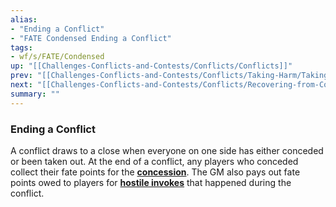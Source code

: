 ```yaml
---
alias:
- "Ending a Conflict"
- "FATE Condensed Ending a Conflict"
tags:
- wf/s/FATE/Condensed
up: "[[Challenges-Conflicts-and-Contests/Conflicts/Conflicts]]"
prev: "[[Challenges-Conflicts-and-Contests/Conflicts/Taking-Harm/Taking-Harm]]"
next: "[[Challenges-Conflicts-and-Contests/Conflicts/Recovering-from-Conflicts/Recovering-from-Conflicts]]"
summary: ""
---
```

### Ending a Conflict

A conflict draws to a close when everyone on one side has either conceded or been taken out. At the end of a conflict, any players who conceded collect their fate points for the **[concession](../Taking-Harm/Conceding.md)**. The GM also pays out fate points owed to players for **[hostile invokes](../../../Aspects-and-Fate-Points/What-Can-I-Do-with-Aspects/Invokes/Hostile-Invocations.md)** that happened during the conflict.